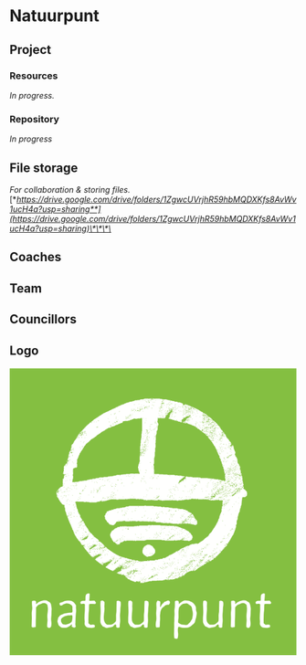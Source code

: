 # Natuurpunt

## Project

### Resources

_In progress._

### Repository

_In progress_

## File storage

_For collaboration & storing files._  
[**https://drive.google.com/drive/folders/1ZgwcUVrjhR59hbMQDXKfs8AvWv1ucH4a?usp=sharing**](https://drive.google.com/drive/folders/1ZgwcUVrjhR59hbMQDXKfs8AvWv1ucH4a?usp=sharing)\*\*\*\*

## Coaches

## Team

## Councillors

## Logo

![Logo Natuurpunt](../.gitbook/assets/natuurpunt-logo.svg)

